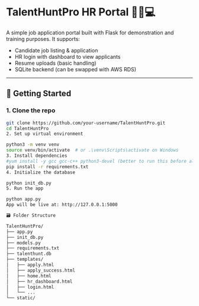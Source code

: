 # TalentHuntPro HR Portal 🧑‍💼💻

A simple job application portal built with Flask for demonstration and training purposes. It supports:

- Candidate job listing & application
- HR login with dashboard to view applicants
- Resume uploads (basic handling)
- SQLite backend (can be swapped with AWS RDS)

---

## 🚀 Getting Started

### 1. Clone the repo

```bash
git clone https://github.com/your-username/TalentHuntPro.git
cd TalentHuntPro
2. Set up virtual environment

python3 -m venv venv
source venv/bin/activate  # or .\venv\Scripts\activate on Windows
3. Install dependencies
#yum install -y gcc gcc-c++ python3-devel (better to run this before all )
pip install -r requirements.txt
4. Initialize the database

python init_db.py
5. Run the app

python app.py
App will be live at: http://127.0.0.1:5000

🗃️ Folder Structure

TalentHuntPro/
├── app.py
├── init_db.py
├── models.py
├── requirements.txt
├── talenthunt.db
├── templates/
│   ├── apply.html
│   ├── apply_success.html
│   ├── home.html
│   ├── hr_dashboard.html
│   ├── login.html
│   └── ...
└── static/



